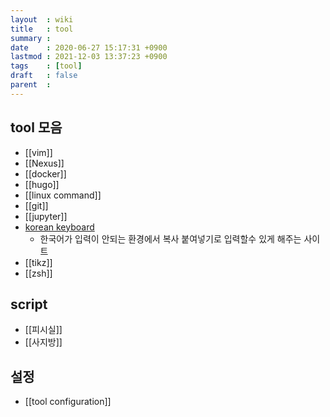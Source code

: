 ```yaml
---
layout  : wiki
title   : tool
summary :
date    : 2020-06-27 15:17:31 +0900
lastmod : 2021-12-03 13:37:23 +0900
tags    : [tool]
draft   : false
parent  :
---
```


## tool 모음
 * [[vim]]
 * [[Nexus]]
 * [[docker]]
 * [[hugo]]
 * [[linux command]]
 * [[git]]
 * [[jupyter]]
 * [korean keyboard](https://gate2home.com/Korean-Keyboard)
   * 한국어가 입력이 안되는 환경에서 복사 붙여넣기로 입력할수 있게 해주는 사이트
 * [[tikz]]
 * [[zsh]]

## script
 * [[피시실]]
 * [[사지방]]

## 설정
 * [[tool configuration]]
